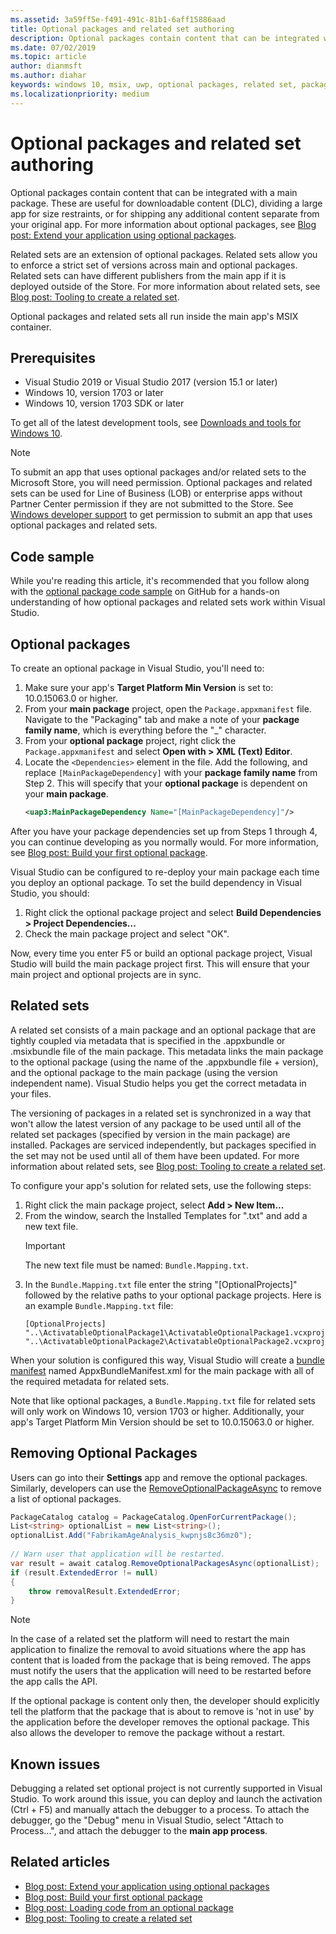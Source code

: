 ```yaml
---
ms.assetid: 3a59ff5e-f491-491c-81b1-6aff15886aad
title: Optional packages and related set authoring
description: Optional packages contain content that can be integrated with a main package. These are useful for downloadable content (DLC) and other scenarios.
ms.date: 07/02/2019
ms.topic: article
author: dianmsft
ms.author: diahar
keywords: windows 10, msix, uwp, optional packages, related set, package extension, visual studio
ms.localizationpriority: medium
---
```


# Optional packages and related set authoring

Optional packages contain content that can be integrated with a main package. These are useful for downloadable content (DLC), dividing a large app for size restraints, or for shipping any additional content separate from your original app. For more information about optional packages, see [Blog post: Extend your application using optional packages](https://docs.microsoft.com/archive/blogs/appinstaller/uwpoptionalpackages).

Related sets are an extension of optional packages. Related sets allow you to enforce a strict set of versions across main and optional packages. Related sets can have different publishers from the main app if it is deployed outside of the Store. For more information about related sets, see [Blog post: Tooling to create a related set](https://docs.microsoft.com/archive/blogs/appinstaller/tooling-to-create-a-related-set).

Optional packages and related sets all run inside the main app's MSIX container.

## Prerequisites

- Visual Studio 2019 or Visual Studio 2017 (version 15.1 or later)
- Windows 10, version 1703 or later
- Windows 10, version 1703 SDK or later

To get all of the latest development tools, see [Downloads and tools for Windows 10](https://developer.microsoft.com/windows/downloads).

> [!NOTE]
> To submit an app that uses optional packages and/or related sets to the Microsoft Store, you will need permission. Optional packages and related sets can be used for Line of Business (LOB) or enterprise apps without Partner Center permission if they are not submitted to the Store. See [Windows developer support](https://developer.microsoft.com/windows/support) to get permission to submit an app that uses optional packages and related sets.

## Code sample

While you're reading this article, it's recommended that you follow along with the [optional package code sample](https://github.com/AppInstaller/OptionalPackageSample) on GitHub for a hands-on understanding of how optional packages and related sets work within Visual Studio.

## Optional packages

To create an optional package in Visual Studio, you'll need to:

1. Make sure your app's **Target Platform Min Version** is set to: 10.0.15063.0 or higher.
2. From your **main package** project, open the `Package.appxmanifest` file. Navigate to the "Packaging" tab and make a note of your **package family name**, which is everything before the "_" character.
3. From your **optional package** project, right click the `Package.appxmanifest` and select **Open with > XML (Text) Editor**.
4. Locate the `<Dependencies>` element in the file. Add the following, and replace `[MainPackageDependency]` with your **package family name** from Step 2. This will specify that your **optional package** is dependent on your **main package**.
    ```XML
    <uap3:MainPackageDependency Name="[MainPackageDependency]"/>
    ```

After you have your package dependencies set up from Steps 1 through 4, you can continue developing as you normally would. For more information, see [Blog post: Build your first optional package](https://docs.microsoft.com/archive/blogs/appinstaller/build-your-first-optional-package).

Visual Studio can be configured to re-deploy your main package each time you deploy an optional package. To set the build dependency in Visual Studio, you should:

1. Right click the optional package project and select **Build Dependencies > Project Dependencies...**
2. Check the main package project and select "OK". 

Now, every time you enter F5 or build an optional package project, Visual Studio will build the main package project first. This will ensure that your main project and optional projects are in sync.

## Related sets

A related set consists of a main package and an optional package that are tightly coupled via metadata that is specified in the .appxbundle or .msixbundle file of the main package. This metadata links the main package to the optional package (using the name of the .appxbundle file + version), and the optional package to the main package (using the version independent name). Visual Studio helps you get the correct metadata in your files. 

The versioning of packages in a related set is synchronized in a way that won't allow the latest version of any package to be used until all of the related set packages (specified by version in the main package) are installed. Packages are serviced independently, but packages specified in the set may not be used until all of them have been updated. For more information about related sets, see [Blog post: Tooling to create a related set](https://docs.microsoft.com/archive/blogs/appinstaller/tooling-to-create-a-related-set).

To configure your app's solution for related sets, use the following steps:

1. Right click the main package project, select **Add > New Item...**
2. From the window, search the Installed Templates for ".txt" and add a new text file.
    > [!IMPORTANT]
    > The new text file must be named: `Bundle.Mapping.txt`.
3. In the `Bundle.Mapping.txt` file enter the string "[OptionalProjects]" followed by the relative paths to your optional package projects. Here is an example `Bundle.Mapping.txt` file:
    ```syntax
    [OptionalProjects]
    "..\ActivatableOptionalPackage1\ActivatableOptionalPackage1.vcxproj"
    "..\ActivatableOptionalPackage2\ActivatableOptionalPackage2.vcxproj"
    ```

When your solution is configured this way, Visual Studio will create a [bundle manifest](https://docs.microsoft.com/uwp/schemas/bundlemanifestschema/bundle-manifest) named AppxBundleManifest.xml for the main package with all of the required metadata for related sets. 

Note that like optional packages, a `Bundle.Mapping.txt` file for related sets will only work on Windows 10, version 1703 or higher. Additionally, your app's Target Platform Min Version should be set to 10.0.15063.0 or higher.

## Removing Optional Packages

Users can go into their **Settings** app and remove the optional packages. Similarly, developers can use the [RemoveOptionalPackageAsync](https://docs.microsoft.com/uwp/api/Windows.ApplicationModel.PackageCatalog) to remove a list of optional packages. 

```csharp
PackageCatalog catalog = PackageCatalog.OpenForCurrentPackage();
List<string> optionalList = new List<string>();
optionalList.Add("FabrikamAgeAnalysis_kwpnjs8c36mz0");
    
// Warn user that application will be restarted. 
var result = await catalog.RemoveOptionalPackagesAsync(optionalList);
if (result.ExtendedError != null)
{
    throw removalResult.ExtendedError;
}
```
> [!NOTE]
> In the case of a related set the platform will need to restart the main application to finalize the removal to avoid situations where the app has content that is loaded from the package that is being removed. The apps must notify the users that the application will need to be restarted before the app calls the API.

If the optional package is content only then, the developer should explicitly tell the platform that the package that is about to remove is 'not in use' by the application before the developer removes the optional package. This also allows the developer to remove the package without a restart.

## Known issues

Debugging a related set optional project is not currently supported in Visual Studio. To work around this issue, you can deploy and launch the activation (Ctrl + F5) and manually attach the debugger to a process. To attach the debugger, go the "Debug" menu in Visual Studio, select "Attach to Process...", and attach the debugger to the **main app process**.

## Related articles

* [Blog post: Extend your application using optional packages](https://docs.microsoft.com/archive/blogs/appinstaller/uwpoptionalpackages)
* [Blog post: Build your first optional package](https://docs.microsoft.com/archive/blogs/appinstaller/build-your-first-optional-package)
* [Blog post: Loading code from an optional package](https://docs.microsoft.com/archive/blogs/appinstaller/loading-code-from-an-optional-package)
* [Blog post: Tooling to create a related set](https://docs.microsoft.com/archive/blogs/appinstaller/tooling-to-create-a-related-set)
